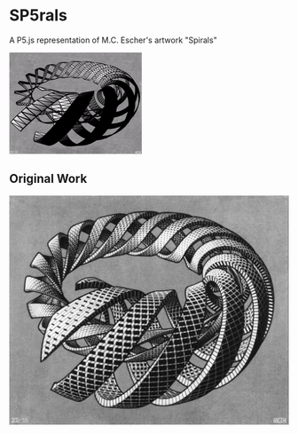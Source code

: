 # SP5rals
A P5.js representation of M.C. Escher's artwork "Spirals"

![P5.js representation](https://github.com/CaptainChameleon/sp5rals/blob/main/SP5rals.gif)

## Original Work
![Spirals artwork by M.C. Escher](https://github.com/CaptainChameleon/sp5rals/blob/39a40f17abfff7e511307364ab20c601e5ea3aea/Spirals%20-%20M.C.%20Escher.jpg)
